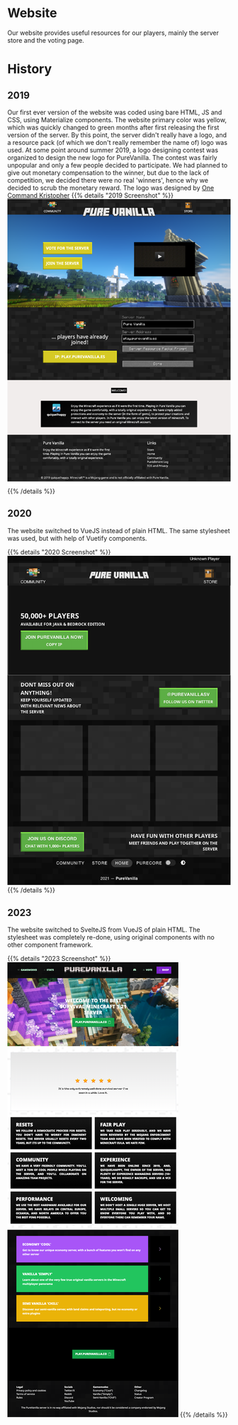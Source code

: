 # Website
Our website provides useful resources for our players, mainly the server store and the voting page.

# History
## 2019
Our first ever version of the website was coded using bare HTML, JS and CSS, using Materialize components. The website primary color was yellow, which was quickly changed to green months after first releasing the first version of the server. By this point, the server didn't really have a logo, and a resource pack (of which we don't really remember the name of) logo was used. At some point around summer 2019, a logo designing contest was organized to design the new logo for PureVanilla. The contest was fairly unpopular and only a few people decided to participate. We had planned to give out monetary compensation to the winner, but due to the lack of competition, we decided there were no real 'winners', hence why we decided to scrub the monetary reward. The logo was designed by [One Command Kristopher](https://www.youtube.com/@onecommandkristopher3000)
{{% details "2019 Screenshot" %}}
![2019](images/2019.png)
{{% /details %}}

## 2020
The website switched to VueJS instead of plain HTML. The same stylesheet was used, but with help of Vuetify components.

{{% details "2020 Screenshot" %}}
![2020](images/2021.png)
{{% /details %}}

## 2023
The website switched to SvelteJS from VueJS of plain HTML. The stylesheet was completely re-done, using original components with no other component framework.

{{% details "2023 Screenshot" %}}
![2023](images/2023.png)
{{% /details %}}
